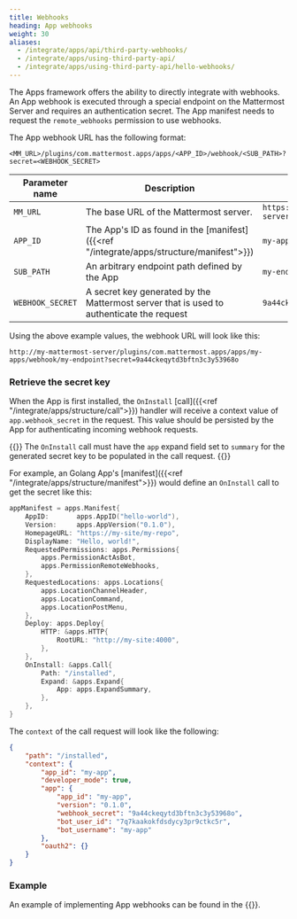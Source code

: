 ```yaml
---
title: Webhooks
heading: App webhooks
weight: 30
aliases:
  - /integrate/apps/api/third-party-webhooks/
  - /integrate/apps/using-third-party-api/
  - /integrate/apps/using-third-party-api/hello-webhooks/
---
```

The Apps framework offers the ability to directly integrate with webhooks. An App webhook is executed through a special endpoint on the Mattermost Server and requires an authentication secret.
The App manifest needs to request the `remote_webhooks` permission to use webhooks.

The App webhook URL has the following format:

```
<MM_URL>/plugins/com.mattermost.apps/apps/<APP_ID>/webhook/<SUB_PATH>?secret=<WEBHOOK_SECRET>
```

| Parameter name   | Description                                                                              | Example value                   |
|------------------|------------------------------------------------------------------------------------------|---------------------------------|
| `MM_URL`         | The base URL of the Mattermost server.                                                   | `https://my-mattermost-server/` |
| `APP_ID`         | The App's ID as found in the [manifest]({{<ref "/integrate/apps/structure/manifest">}})  | `my-app`                        |
| `SUB_PATH`       | An arbitrary endpoint path defined by the App                                            | `my-endpoint`                   |
| `WEBHOOK_SECRET` | A secret key generated by the Mattermost server that is used to authenticate the request | `9a44ckeqytd3bftn3c3y53968o`    |

Using the above example values, the webhook URL will look like this:


`http://my-mattermost-server/plugins/com.mattermost.apps/apps/my-apps/webhook/my-endpoint?secret=9a44ckeqytd3bftn3c3y53968o`

### Retrieve the secret key

When the App is first installed, the `OnInstall` [call]({{<ref "/integrate/apps/structure/call">}}) handler will receive a context value of `app.webhook_secret` in the request. This value should be persisted by the App for authenticating incoming webhook requests.

{{<note>}}
The `OnInstall` call must have the `app` expand field set to `summary` for the generated secret key to be populated in the call request.
{{</note>}}

For example, an Golang App's [manifest]({{<ref "/integrate/apps/structure/manifest">}}) would define an `OnInstall` call to get the secret like this:

```go
appManifest = apps.Manifest{
    AppID:       apps.AppID("hello-world"),
    Version:     apps.AppVersion("0.1.0"),
    HomepageURL: "https://my-site/my-repo",
    DisplayName: "Hello, world!",
    RequestedPermissions: apps.Permissions{
        apps.PermissionActAsBot,
        apps.PermissionRemoteWebhooks,
    },
    RequestedLocations: apps.Locations{
        apps.LocationChannelHeader,
        apps.LocationCommand,
        apps.LocationPostMenu,
    },
    Deploy: apps.Deploy{
        HTTP: &apps.HTTP{
            RootURL: "http://my-site:4000",
        },
    },
    OnInstall: &apps.Call{
        Path: "/installed",
        Expand: &apps.Expand{
            App: apps.ExpandSummary,
        },
    },
}
```

The `context` of the call request will look like the following:

```json
{
    "path": "/installed",
    "context": {
        "app_id": "my-app",
        "developer_mode": true,
        "app": {
            "app_id": "my-app",
            "version": "0.1.0",
            "webhook_secret": "9a44ckeqytd3bftn3c3y53968o",
            "bot_user_id": "7q7kaakokfdsdycy3pr9ctkc5r",
            "bot_username": "my-app"
        },
        "oauth2": {}
    }
}
```

### Example


An example of implementing App webhooks can be found in the {{<newtabref title="Mattermost apps examples repo" href="https://github.com/mattermost/mattermost-app-examples/tree/master/golang/webhooks">}}.
